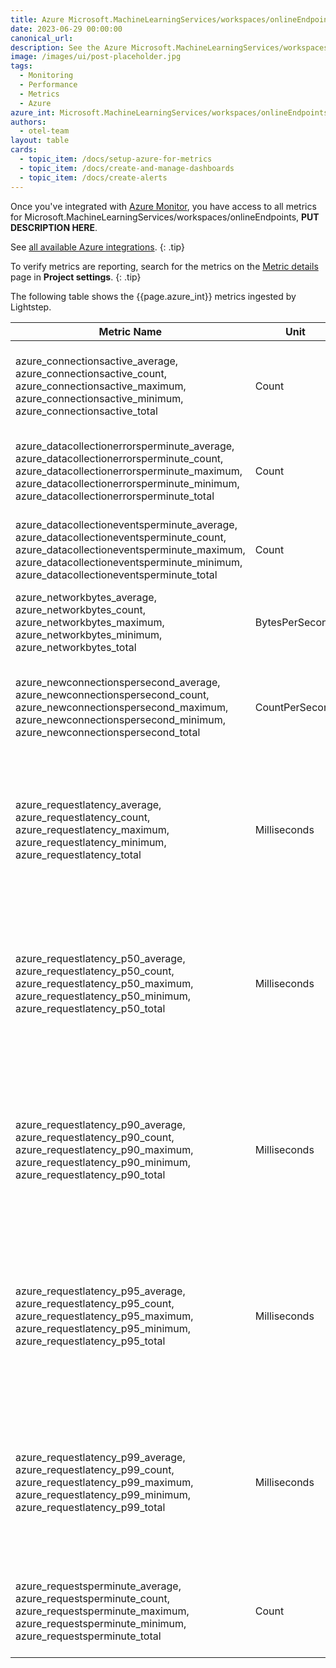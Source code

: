 ```yaml
---
title: Azure Microsoft.MachineLearningServices/workspaces/onlineEndpoints metrics
date: 2023-06-29 00:00:00
canonical_url:
description: See the Azure Microsoft.MachineLearningServices/workspaces/onlineEndpoints metrics ingested by Lightstep Observability
image: /images/ui/post-placeholder.jpg
tags:
  - Monitoring
  - Performance
  - Metrics
  - Azure
azure_int: Microsoft.MachineLearningServices/workspaces/onlineEndpoints
authors:
  - otel-team
layout: table
cards:
  - topic_item: /docs/setup-azure-for-metrics
  - topic_item: /docs/create-and-manage-dashboards
  - topic_item: /docs/create-alerts
---
```

Once you've integrated with [Azure Monitor](/docs/setup-azure-for-metrics), you have access to all metrics for Microsoft.MachineLearningServices/workspaces/onlineEndpoints, **PUT DESCRIPTION HERE**. 

See [all available Azure integrations](/docs/azure-metrics).
{: .tip}

To verify metrics are reporting, search for the metrics on the [Metric details](/docs/manage-metric-details) page in **Project settings**.
{: .tip}

The following table shows the {{page.azure_int}} metrics ingested by Lightstep.
<table class="table-aws">
<colgroup><col span="1" style="width: 35%;" /><col span="1" style="width: 15%;" /><col span="1" style="width: 35%;" /></colgroup>
  <thead>
    <th>Metric Name</th>
    <th>Unit</th>
    <th>Description</th>
  </thead>
  <tr>
    <td>azure_connectionsactive_average, azure_connectionsactive_count, azure_connectionsactive_maximum, azure_connectionsactive_minimum, azure_connectionsactive_total</td>
    <td>Count</td>
    <td>The total number of concurrent TCP connections active from clients.</td>
  </tr>
  <tr>
    <td>azure_datacollectionerrorsperminute_average, azure_datacollectionerrorsperminute_count, azure_datacollectionerrorsperminute_maximum, azure_datacollectionerrorsperminute_minimum, azure_datacollectionerrorsperminute_total</td>
    <td>Count</td>
    <td>The number of data collection events dropped per minute.</td>
  </tr>
  <tr>
    <td>azure_datacollectioneventsperminute_average, azure_datacollectioneventsperminute_count, azure_datacollectioneventsperminute_maximum, azure_datacollectioneventsperminute_minimum, azure_datacollectioneventsperminute_total</td>
    <td>Count</td>
    <td>The number of data collection events processed per minute.</td>
  </tr>
  <tr>
    <td>azure_networkbytes_average, azure_networkbytes_count, azure_networkbytes_maximum, azure_networkbytes_minimum, azure_networkbytes_total</td>
    <td>BytesPerSecond</td>
    <td>The bytes per second served for the endpoint.</td>
  </tr>
  <tr>
    <td>azure_newconnectionspersecond_average, azure_newconnectionspersecond_count, azure_newconnectionspersecond_maximum, azure_newconnectionspersecond_minimum, azure_newconnectionspersecond_total</td>
    <td>CountPerSecond</td>
    <td>The average number of new TCP connections per second established from clients.</td>
  </tr>
  <tr>
    <td>azure_requestlatency_average, azure_requestlatency_count, azure_requestlatency_maximum, azure_requestlatency_minimum, azure_requestlatency_total</td>
    <td>Milliseconds</td>
    <td>The average complete interval of time taken for a request to be responded in milliseconds</td>
  </tr>
  <tr>
    <td>azure_requestlatency_p50_average, azure_requestlatency_p50_count, azure_requestlatency_p50_maximum, azure_requestlatency_p50_minimum, azure_requestlatency_p50_total</td>
    <td>Milliseconds</td>
    <td>The average P50 request latency aggregated by all request latency values collected over the selected time period</td>
  </tr>
  <tr>
    <td>azure_requestlatency_p90_average, azure_requestlatency_p90_count, azure_requestlatency_p90_maximum, azure_requestlatency_p90_minimum, azure_requestlatency_p90_total</td>
    <td>Milliseconds</td>
    <td>The average P90 request latency aggregated by all request latency values collected over the selected time period</td>
  </tr>
  <tr>
    <td>azure_requestlatency_p95_average, azure_requestlatency_p95_count, azure_requestlatency_p95_maximum, azure_requestlatency_p95_minimum, azure_requestlatency_p95_total</td>
    <td>Milliseconds</td>
    <td>The average P95 request latency aggregated by all request latency values collected over the selected time period</td>
  </tr>
  <tr>
    <td>azure_requestlatency_p99_average, azure_requestlatency_p99_count, azure_requestlatency_p99_maximum, azure_requestlatency_p99_minimum, azure_requestlatency_p99_total</td>
    <td>Milliseconds</td>
    <td>The average P99 request latency aggregated by all request latency values collected over the selected time period</td>
  </tr>
  <tr>
    <td>azure_requestsperminute_average, azure_requestsperminute_count, azure_requestsperminute_maximum, azure_requestsperminute_minimum, azure_requestsperminute_total</td>
    <td>Count</td>
    <td>The number of requests sent to online endpoint within a minute</td>
  </tr>
</table>

